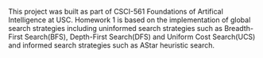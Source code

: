 This project was built as part of CSCI-561 Foundations of Artifical Intelligence at USC. Homework 1 is based on the implementation of global search strategies including uninformed search strategies such as Breadth-First Search(BFS), Depth-First Search(DFS) and Uniform Cost Search(UCS) and informed search strategies such as AStar heuristic search.     
